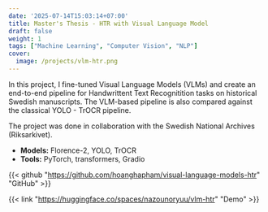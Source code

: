 ```yaml
---
date: '2025-07-14T15:03:14+07:00'
title: Master's Thesis - HTR with Visual Language Model
draft: false 
weight: 1
tags: ["Machine Learning", "Computer Vision", "NLP"]
cover:
  image: /projects/vlm-htr.png
---
```


In this project, I fine-tuned Visual Language Models (VLMs) and create an end-to-end pipeline for  Handwrittent Text Recognitition tasks on historical Swedish manuscripts. The VLM-based pipeline is also compared against the classical YOLO - TrOCR pipeline.

The project was done in collaboration with the Swedish National Archives (Riksarkivet).

- **Models:** Florence-2, YOLO, TrOCR
- **Tools:** PyTorch, transformers, Gradio

{{< github "https://github.com/hoanghapham/visual-language-models-htr" "GitHub" >}}

{{< link "https://huggingface.co/spaces/nazounoryuu/vlm-htr" "Demo" >}}